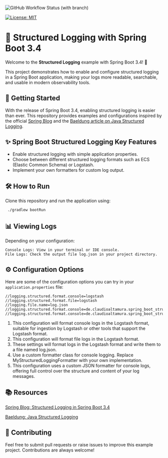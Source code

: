 ![GitHub Workflow Status (with branch)](https://img.shields.io/github/actions/workflow/status/claudioaltamura/spring-boot-structured-logging/ci.yml?branch=main)

[![License: MIT](https://img.shields.io/badge/License-MIT-yellow.svg)](https://opensource.org/licenses/MIT)

# 🌟 Structured Logging with Spring Boot 3.4

Welcome to the **Structured Logging** example with Spring Boot 3.4! 🎉

This project demonstrates how to enable and configure structured logging in a Spring Boot application, making your logs more readable, searchable, and usable in modern observability tools.

## 🚀 Getting Started

With the release of Spring Boot 3.4, enabling structured logging is easier than ever. This repository provides examples and configurations inspired by the official [Spring Blog](https://spring.io/blog/2024/08/23/structured-logging-in-spring-boot-3-4) and the [Baeldung article on Java Structured Logging](https://www.baeldung.com/java-structured-logging).

## ✨ Spring Boot Structured Logging Key Features

- Enable structured logging with simple application properties.
- Choose between different structured logging formats such as ECS (Elastic Common Schema) or Logstash.
- Implement your own formatters for custom log output.

## 🛠️ How to Run
Clone this repository and run the application using:

```bash
 ./gradlew bootRun
```

## 📊 Viewing Logs
Depending on your configuration:

```
Console Logs: View in your terminal or IDE console.
File Logs: Check the output file log.json in your project directory.
```

## ⚙️ Configuration Options

Here are some of the configuration options you can try in your `application.properties` file:

```properties
//logging.structured.format.console=logstash
//logging.structured.format.file=logstash
//logging.file.name=log.json
//logging.structured.format.console=de.claudioaltamura.spring_boot_structured_logging.MyStructuredLoggingFormatter
//logging.structured.format.console=de.claudioaltamura.spring_boot_structured_logging.MyStructuredLoggingFormatterJson
```
1. This configuration will format console logs in the Logstash format, suitable for ingestion by Logstash or other tools that support the Logstash format.
2. This configuration will format file logs in the Logstash format.
3. These settings will format logs in the Logstash format and write them to a file named log.json.
4. Use a custom formatter class for console logging. Replace MyStructuredLoggingFormatter with your own implementation.
5. This configuration uses a custom JSON formatter for console logs, offering full control over the structure and content of your log messages.

## 📚 Resources
[Spring Blog: Structured Logging in Spring Boot 3.4](https://spring.io/blog/2024/08/23/structured-logging-in-spring-boot-3-4)

[Baeldung: Java Structured Logging](https://www.baeldung.com/java-structured-logging)

## 🤝 Contributing
Feel free to submit pull requests or raise issues to improve this example project. Contributions are always welcome!